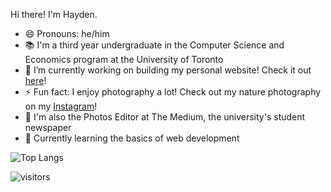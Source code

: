 Hi there! I'm Hayden. 

- 😄 Pronouns: he/him
- 📚 I'm a third year undergraduate in the Computer Science and Economics program at the University of Toronto
- 🔭 I’m currently working on building my personal website! Check it out [here](https://haydenmlh.github.io/ "Hayden Mak - A Computer Scientist &amp; Developer")!
- ⚡ Fun fact: I enjoy photography a lot! Check out my nature photography on my [Instagram](https://www.instagram.com/haydennnature/ "Instagram: haydennnature")! 
- 🏢 I'm also the Photos Editor at The Medium, the university's student newspaper
- 🌱 Currently learning the basics of web development

![Top Langs](https://github-readme-stats.vercel.app/api/top-langs/?username=haydenmlh&layout=compact)

 ![visitors](https://visitor-badge.glitch.me/badge?page_id=haydenmlh.haydenmlh)

<!--
**haydenmlh/haydenmlh** is a ✨ _special_ ✨ repository because its `README.md` (this file) appears on your GitHub profile.

Here are some ideas to get you started:

- 🔭 I’m currently working on ...
- 🌱 I’m currently learning ...
- 👯 I’m looking to collaborate on ...
- 🤔 I’m looking for help with ...
- 💬 Ask me about ...
- 📫 How to reach me: ...
- 😄 Pronouns: ...
- ⚡ Fun fact: ...


-->
